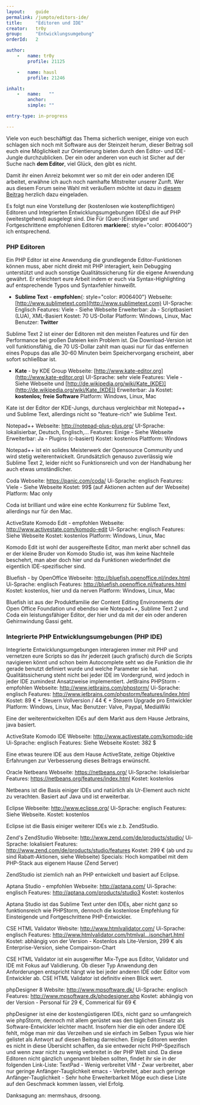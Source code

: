 ```yaml
---
layout:    guide
permalink: /jumpto/editors-ide/
title:     "Editoren und IDE"
creator:   tr0y
group:     "Entwicklungsumgebung"
orderId:   2

author:
    -   name: tr0y
        profile: 21125

    -   name: hausl
        profile: 21246

inhalt:
    -   name:   ""
        anchor: 
        simple: ""

entry-type: in-progress

---
```


Viele von euch beschäftigt das Thema sicherlich weniger, einige von euch schlagen sich noch mit Software aus der Steinzeit herum, dieser Beitrag soll euch eine Möglichkeit zur Orientierung bieten durch den Editor- und IDE-Jungle durchzublicken. Der ein oder anderen von euch ist Sicher auf der Suche nach **dem Editor**, viel Glück, den gibt es nicht.

Damit ihr einen Anreiz bekommt wer so mit der ein oder anderen IDE arbeitet, erwähne ich auch noch namhafte Mitstreiter unserer Zunft. Wer aus diesem Forum seine Wahl mit veräußern möchte ist dazu in [diesem Beitrag](http://www.php.de/php-einsteiger/101627-editor-ide-let-me-tell-you-something.html) herzlich dazu eingeladen.

Es folgt nun eine Vorstellung der (kostenlosen wie kostenpflichtigen) Editoren und Integrierten Entwicklungsumgebungen (IDEs) die auf PHP (weitestgehend) ausgelegt sind. Die Für (Quer-)Einsteiger und Fortgeschrittene empfohlenen Editoren **markiere**{: style="color: #006400"} ich entsprechend.

### PHP Editoren

Ein PHP Editor ist eine Anwendung die grundlegende Editor-Funktionen können muss, aber nicht direkt mit PHP interagiert, kein Debugging unterstützt und auch sonstige Qualitätssicherung für die eigene Anwendung gewährt. Er erleichtert eure Arbeit indem er euch via Syntax-Highlighting auf entsprechende Typos und Syntaxfehler hinweißt.

* **Sublime Text** - **empfohlen**{: style="color: #006400"}
Webseite: [http://www.sublimetext.com](http://www.sublimetext.com)
UI-Sprache: Englisch
Features: Viele - Siehe Webseite
Erweiterbar: Ja - Scriptbasiert (LUA), XML-Basiert
Kostet: 70 US-Dollar
Platform: Windows, Linux, Mac
Benutzer: **Twitter**

Sublime Text 2 ist einer der Editoren mit den meisten Features und für den Performance bei großen Dateien kein Problem ist. Die Download-Version ist voll funktionsfähig, die 70 US-Dollar zahlt man quasi nur für das entfernen eines Popups das alle 30-60 Minuten beim Speichervorgang erscheint, aber sofort schließbar ist.

* **Kate** - by KDE Group
Webseite: [http://www.kate-editor.org](http://www.kate-editor.org)
UI-Sprache: sehr viele
Features: Viele - Siehe Webseite und [http://de.wikipedia.org/wiki/Kate_(KDE)](http://de.wikipedia.org/wiki/Kate_(KDE))
Erweiterbar: Ja
Kostet: **kostenlos; freie Software**
Platform: Windows, Linux, Mac

Kate ist der Editor der KDE-Jungs, durchaus vergleichbar mit Notepad++ und Sublime Text, allerdings nicht so "feature-rich" wie Sublime Text.

Notepad++
Webseite: http://notepad-plus-plus.org/
UI-Sprache: lokalisierbar, Deutsch, Englisch,...
Features: Einige - Siehe Webseite
Erweiterbar: Ja - Plugins (c-basiert)
Kostet: kostenlos
Plattform: Windows

Notepad++ ist ein solides Meisterwerk der Opensource Community und wird stetig weiterentwickelt. Grundsätzlich genauso zuverlässig wie Sublime Text 2, leider nicht so Funktionsreich und von der Handhabung her auch etwas umständlicher.

Coda
Webseite: https://panic.com/coda/
Ui-Sprache: englisch
Features: Viele - Siehe Webseite
Kostet: 99$ (auf Aktionen achten auf der Webseite)
Platform: Mac only

Coda ist brilliant und wäre eine echte Konkurrenz für Sublime Text, allerdings nur für den Mac.

ActiveState Komodo Edit - empfohlen
Webseite: http://www.activestate.com/komodo-edit
Ui-Sprache: englisch
Features: Siehe Webseite
Kostet: kostenlos
Platform: Windows, Linux, Mac

Komodo Edit ist wohl der ausgereifteste Editor, man merkt aber schnell das er der kleine Bruder von Komodo Studio ist, was ihm keine Nachteile beschehrt, man aber doch hier und da Funktionen wiederfindet die eigentlich IDE-spezifischer sind.

Bluefish - by OpenOffice
Webseite: http://bluefish.openoffice.nl/index.html
Ui-Sprache: englisch
Features: http://bluefish.openoffice.nl/features.html
Kostet: kostenlos, hier und da nerven
Platform: Windows, Linux, Mac

Bluefish ist aus der Produktfamilie der Content Editing Environments der Open Office Foundation und ebendso wie Notepad++, Sublime Text 2 und Coda ein leistungsfähiger Editor, der hier und da mit der ein oder anderen Gehirnwindung Gassi geht. 

### Integrierte PHP Entwicklungsumgebungen (PHP IDE)

Integrierte Entwicklungsumgebungen interagieren immer mit PHP und vernetzen eure Scripts so das ihr jederzeit (auch grafisch) durch die Scripts navigieren könnt und schon beim Autocomplete seht wo die Funktion die ihr gerade benutzt definiert wurde und welche Parameter sie hat. Qualitätssicherung steht nicht bei jeder IDE im Vordergrund, wird jedoch in jeder IDE zumindest Ansatzweise implementiert.
JetBrains PHPStorm - empfohlen
Webseite: http://www.jetbrains.com/phpstorm/
Ui-Sprache: englisch
Features: http://www.jetbrains.com/phpstorm/features/index.html
Kostet: 89 € + Steuern Vollversion / 44 € + Steuern Upgrade pro Entwickler
Platform: Windows, Linux, Mac
Benutzer: Valve, Paypal, MediaWiki

Eine der weiterentwickelten IDEs auf dem Markt aus dem Hause Jetbrains, java basiert.

ActiveState Komodo IDE
Webseite: http://www.activestate.com/komodo-ide
Ui-Sprache: englisch
Features: Siehe Webseite
Kostet: 382 $

Eine etwas teurere IDE aus dem Hause ActiveState, zeitige Objektive Erfahrungen zur Verbesserung dieses Beitrags erwünscht.

Oracle Netbeans
Webseite: https://netbeans.org/
Ui-Sprache: lokalisierbar
Features: https://netbeans.org/features/index.html
Kostet: kostenlos

Netbeans ist die Basis einiger IDEs und natürlich als Ur-Element auch nicht zu verachten. Basiert auf Java und ist erweiterbar.

Eclipse
Webseite: http://www.eclipse.org/
Ui-Sprache: englisch
Features: Siehe Webseite.
Kostet: kostenlos

Eclipse ist die Basis einiger weiterer IDEs wie z.b. ZendStudio.

Zend's ZendStudio
Webseite: http://www.zend.com/de/products/studio/
Ui-Sprache: lokalisiert
Features: http://www.zend.com/de/products/studio/features
Kostet: 299 € (ab und zu sind Rabatt-Aktionen, siehe Webseite)
Specials: Hoch kompatibel mit dem PHP-Stack aus eigenem Hause (Zend Server)

ZendStudio ist ziemlich nah an PHP entwickelt und basiert auf Eclipse.

Aptana Studio - empfohlen
Webseite: http://aptana.com/
Ui-Sprache: englisch
Features: http://aptana.com/products/studio3
Kostet: kostenlos

Aptana Studio ist das Sublime Text unter den IDEs, aber nicht ganz so funktionsreich wie PHPStorm, dennoch die kostenlose Empfehlung für Einsteigende und Fortgeschrittene PHP-Entwickler.

CSE HTML Validator
Website: http://www.htmlvalidator.com/
Ui-Sprache: englisch
Features: http://www.htmlvalidator.com/htmlval...isonchart.html
Kostet: abhängig von der Version - Kostenlos als Lite-Version, 299 € als Enterprise-Version, siehe Compairson-Chart

CSE HTML Validator ist ein ausgereifter Mix-Type aus Editor, Validator und IDE mit Fokus auf Validierung. Ob dieser Typ Anwendung den Anforderungen entspricht hängt wie bei jeder anderen IDE oder Editor vom Entwickler ab. CSE HTML Validator ist definitiv einen Blick wert.

phpDesigner 8
Website: http://www.mpsoftware.dk/
Ui-Sprache: englisch
Features: http://www.mpsoftware.dk/phpdesigner.php
Kostet: abhängig von der Version - Personal für 29 €, Commerical für 69 €

phpDesigner ist eine der kostengüstigeren IDEs, nicht ganz so umfangreich wie phpStorm, dennoch mit allem gerüstet was den täglichen Einsatz als Software-Entwickler leichter macht. 
Insofern hier die ein oder andere IDE fehlt, möge man mir das Verzeihen und sie einfach im Selben Typus wie hier gelistet als Antwort auf diesen Beitrag darreichen. Einige Editoren werden es nicht in diese Übersicht schaffen, da sie entweder nicht PHP-Spezifisch und wenn zwar nicht zu wenig verbreitet in der PHP Welt sind. Da diese Editoren nicht gänzlich ungenannt bleiben sollten, findet ihr sie in der folgenden Link-Liste:
TextPad - Wenig verbreitet 
VIM - Zwar verbreitet, aber nur geringe Anfänger-Tauglichkeit 
emacs - Verbreitet, aber auch geringe Anfänger-Tauglichkeit - Sehr hohe Erweiterbarkeit 
Möge euch diese Liste auf den Geschmack kommen lassen, viel Erfolg.

Danksagung an: mermshaus, drsoong.
